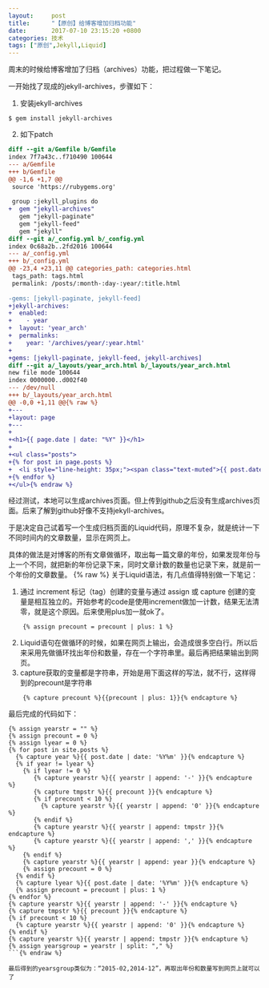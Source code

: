 ```yaml
---
layout:     post
title:      "【原创】给博客增加归档功能"
date:       2017-07-10 23:15:20 +0800
categories: 技术
tags: ["原创",Jekyll,Liquid]
---
```

周末的时候给博客增加了归档（archives）功能，把过程做一下笔记。

一开始找了现成的jekyll-archives，步骤如下：
1. 安装jekyll-archives
```
$ gem install jekyll-archives
```

2. 如下patch

```diff
diff --git a/Gemfile b/Gemfile
index 7f7a43c..f710490 100644
--- a/Gemfile
+++ b/Gemfile
@@ -1,6 +1,7 @@
 source 'https://rubygems.org'
 
 group :jekyll_plugins do
+  gem "jekyll-archives"
   gem "jekyll-paginate"
   gem "jekyll-feed"
   gem "jekyll"
diff --git a/_config.yml b/_config.yml
index 0c68a2b..2fd2016 100644
--- a/_config.yml
+++ b/_config.yml
@@ -23,4 +23,11 @@ categories_path: categories.html
 tags_path: tags.html
 permalink: /posts/:month-:day-:year/:title.html
 
-gems: [jekyll-paginate, jekyll-feed]
+jekyll-archives:
+  enabled:
+    - year
+  layout: 'year_arch'
+  permalinks:
+    year: '/archives/year/:year.html'
+
+gems: [jekyll-paginate, jekyll-feed, jekyll-archives]
diff --git a/_layouts/year_arch.html b/_layouts/year_arch.html
new file mode 100644
index 0000000..d002f40
--- /dev/null
+++ b/_layouts/year_arch.html
@@ -0,0 +1,11 @@{% raw %}
+---
+layout: page
+---
+
+<h1>{{ page.date | date: "%Y" }}</h1>
+
+<ul class="posts">
+{% for post in page.posts %}
+  <li style="line-height: 35px;"><span class="text-muted">{{ post.date | date: "%Y-%m-%d" }} </span><a href="{{ site.baseurl }}{{node.url}}">{{post.title}}</a></li>
+{% endfor %}
+</ul>{% endraw %}
```

经过测试，本地可以生成archives页面。但上传到github之后没有生成archives页面。后来了解到github好像不支持jekyll-archives。

于是决定自己试着写一个生成归档页面的Liquid代码，原理不复杂，就是统计一下不同时间内的文章数量，显示在网页上。

具体的做法是对博客的所有文章做循环，取出每一篇文章的年份，如果发现年份与上一个不同，就把新的年份记录下来，同时文章计数的数量也记录下来，就是前一个年份的文章数量。
{% raw %}
关于Liquid语法，有几点值得特别做一下笔记：
1. 通过 increment 标记（tag）创建的变量与通过 assign 或 capture 创建的变量是相互独立的。开始参考的code是使用increment做加一计数，结果无法清零，就是这个原因。后来使用plus加一就ok了。
```liquid
    {% assign precount = precount | plus: 1 %}
```
2. Liquid语句在做循环的时候，如果在网页上输出，会造成很多空白行。所以后来采用先做循环找出年份和数量，存在一个字符串里。最后再把结果输出到网页。
3. capture获取的变量都是字符串，开始是用下面这样的写法，就不行，这样得到的precount是字符串
```liquid
    {% capture precount %}{{precount | plus: 1}}{% endcapture %}
```

最后完成的代码如下：
```liquid
{% assign yearstr = "" %}
{% assign precount = 0 %}
{% assign lyear = 0 %}
{% for post in site.posts %}
  {% capture year %}{{ post.date | date: '%Y%m' }}{% endcapture %}
  {% if year != lyear %}
    {% if lyear != 0 %}
       {% capture yearstr %}{{ yearstr | append: '-' }}{% endcapture %}
       {% capture tmpstr %}{{ precount }}{% endcapture %}
       {% if precount < 10 %}
         {% capture yearstr %}{{ yearstr | append: '0' }}{% endcapture %}
       {% endif %}
       {% capture yearstr %}{{ yearstr | append: tmpstr }}{% endcapture %}
       {% capture yearstr %}{{ yearstr | append: ',' }}{% endcapture %}
    {% endif %}
    {% capture yearstr %}{{ yearstr | append: year }}{% endcapture %}
    {% assign precount = 0 %}
  {% endif %}
  {% capture lyear %}{{ post.date | date: '%Y%m' }}{% endcapture %}
  {% assign precount = precount | plus: 1 %}
{% endfor %}
{% capture yearstr %}{{ yearstr | append: '-' }}{% endcapture %}
{% capture tmpstr %}{{ precount }}{% endcapture %}
{% if precount < 10 %}
  {% capture yearstr %}{{ yearstr | append: '0' }}{% endcapture %}
{% endif %}
{% capture yearstr %}{{ yearstr | append: tmpstr }}{% endcapture %}
{% assign yearsgroup = yearstr | split: "," %}
```{% endraw %}

最后得到的yearsgroup类似为：“2015-02,2014-12”，再取出年份和数量写到网页上就可以了
